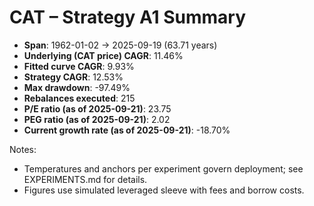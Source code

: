 # CAT – Strategy A1 Summary

- **Span**: 1962-01-02 → 2025-09-19 (63.71 years)
- **Underlying (CAT price) CAGR**: 11.46%
- **Fitted curve CAGR**: 9.93%
- **Strategy CAGR**: 12.53%
- **Max drawdown**: -97.49%
- **Rebalances executed**: 215
- **P/E ratio (as of 2025-09-21)**: 23.75
- **PEG ratio (as of 2025-09-21)**: 2.02
- **Current growth rate (as of 2025-09-21)**: -18.70%

Notes:

- Temperatures and anchors per experiment govern deployment; see EXPERIMENTS.md for details.
- Figures use simulated leveraged sleeve with fees and borrow costs.

